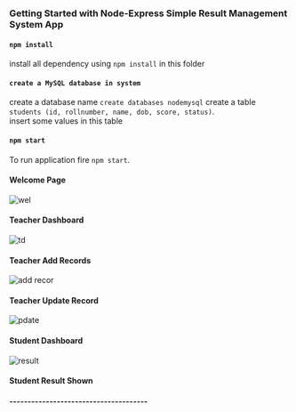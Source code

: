 ### Getting Started with Node-Express Simple Result Management System App

#### `npm install`

install all dependency using `npm install` in this folder

#### `create a MySQL database in system`

create a database name `create databases nodemysql`
create a table `students (id, rollnumber, name, dob, score, status)`.\
insert some values in this table 

#### `npm start`

To run application fire `npm start`.

#### Welcome Page
![wel](https://github.com/amar6228/node-tsm-demo/assets/63671705/2a124a99-5ac6-43dc-89e0-2d785605a637)

#### Teacher Dashboard
![td](https://github.com/amar6228/node-tsm-demo/assets/63671705/8679b475-267c-47a0-b02a-60a0b230e5e9)

#### Teacher Add Records
![add recor](https://github.com/amar6228/node-tsm-demo/assets/63671705/d3c2f013-33a1-48f1-9769-71fc6c2c3e2c)

#### Teacher Update Record
![pdate](https://github.com/amar6228/node-tsm-demo/assets/63671705/a2b9291d-2eeb-4f42-9d09-5fd31dd41654)

#### Student Dashboard
![result](https://github.com/amar6228/node-tsm-demo/assets/63671705/ff705b3f-6282-4fa9-b076-4682ad35ea7a)

#### Student Result Shown
#### --------------------------------------
